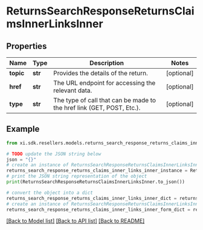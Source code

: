 # ReturnsSearchResponseReturnsClaimsInnerLinksInner


## Properties

Name | Type | Description | Notes
------------ | ------------- | ------------- | -------------
**topic** | **str** | Provides the details of the return. | [optional] 
**href** | **str** | The URL endpoint for accessing the relevant data. | [optional] 
**type** | **str** | The type of call that can be made to the href link (GET, POST, Etc.). | [optional] 

## Example

```python
from xi.sdk.resellers.models.returns_search_response_returns_claims_inner_links_inner import ReturnsSearchResponseReturnsClaimsInnerLinksInner

# TODO update the JSON string below
json = "{}"
# create an instance of ReturnsSearchResponseReturnsClaimsInnerLinksInner from a JSON string
returns_search_response_returns_claims_inner_links_inner_instance = ReturnsSearchResponseReturnsClaimsInnerLinksInner.from_json(json)
# print the JSON string representation of the object
print(ReturnsSearchResponseReturnsClaimsInnerLinksInner.to_json())

# convert the object into a dict
returns_search_response_returns_claims_inner_links_inner_dict = returns_search_response_returns_claims_inner_links_inner_instance.to_dict()
# create an instance of ReturnsSearchResponseReturnsClaimsInnerLinksInner from a dict
returns_search_response_returns_claims_inner_links_inner_form_dict = returns_search_response_returns_claims_inner_links_inner.from_dict(returns_search_response_returns_claims_inner_links_inner_dict)
```
[[Back to Model list]](../README.md#documentation-for-models) [[Back to API list]](../README.md#documentation-for-api-endpoints) [[Back to README]](../README.md)


